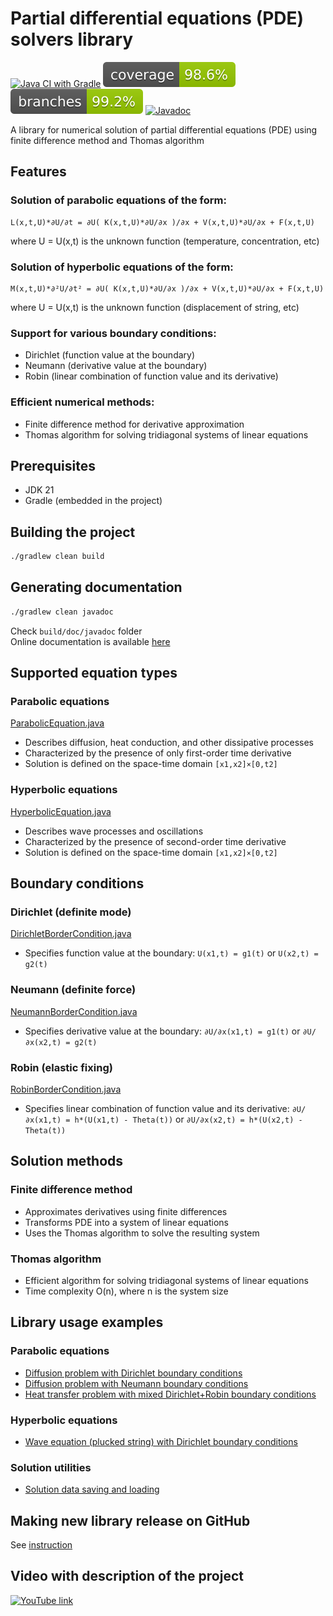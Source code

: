 # Partial differential equations (PDE) solvers library

[![Java CI with Gradle](https://github.com/andrei-punko/pde-solvers/actions/workflows/gradle.yml/badge.svg)](https://github.com/andrei-punko/pde-solvers/actions/workflows/gradle.yml)
[![Coverage](.github/badges/jacoco.svg)](https://github.com/andrei-punko/pde-solvers/actions/workflows/gradle.yml)
[![Branches](.github/badges/branches.svg)](https://github.com/andrei-punko/pde-solvers/actions/workflows/gradle.yml)
[![Javadoc](https://img.shields.io/badge/JavaDoc-Online-green)](https://andrei-punko.github.io/pde-solvers/)

A library for numerical solution of partial differential equations (PDE) using finite difference method and Thomas algorithm

## Features

### Solution of parabolic equations of the form:
  ```
  L(x,t,U)*∂U/∂t = ∂U( K(x,t,U)*∂U/∂x )/∂x + V(x,t,U)*∂U/∂x + F(x,t,U)
  ```
  where U = U(x,t) is the unknown function (temperature, concentration, etc)

### Solution of hyperbolic equations of the form:
  ```
  M(x,t,U)*∂²U/∂t² = ∂U( K(x,t,U)*∂U/∂x )/∂x + V(x,t,U)*∂U/∂x + F(x,t,U)
  ```
  where U = U(x,t) is the unknown function (displacement of string, etc)

### Support for various boundary conditions:
  - Dirichlet (function value at the boundary)
  - Neumann (derivative value at the boundary)
  - Robin (linear combination of function value and its derivative)

### Efficient numerical methods:
  - Finite difference method for derivative approximation
  - Thomas algorithm for solving tridiagonal systems of linear equations

## Prerequisites

- JDK 21
- Gradle (embedded in the project)

## Building the project

```bash
./gradlew clean build
```

## Generating documentation

```bash
./gradlew clean javadoc
```
Check `build/doc/javadoc` folder  
Online documentation is available [here](https://andrei-punko.github.io/pde-solvers/)

## Supported equation types

### Parabolic equations
[ParabolicEquation.java](src/main/java/by/andd3dfx/math/pde/equation/ParabolicEquation.java)
- Describes diffusion, heat conduction, and other dissipative processes
- Characterized by the presence of only first-order time derivative
- Solution is defined on the space-time domain `[x1,x2]×[0,t2]`

### Hyperbolic equations
[HyperbolicEquation.java](src/main/java/by/andd3dfx/math/pde/equation/HyperbolicEquation.java)
- Describes wave processes and oscillations
- Characterized by the presence of second-order time derivative
- Solution is defined on the space-time domain `[x1,x2]×[0,t2]`

## Boundary conditions

### Dirichlet (definite mode)
[DirichletBorderCondition.java](src/main/java/by/andd3dfx/math/pde/border/DirichletBorderCondition.java)
- Specifies function value at the boundary: `U(x1,t) = g1(t)` or `U(x2,t) = g2(t)`

### Neumann (definite force)
[NeumannBorderCondition.java](src/main/java/by/andd3dfx/math/pde/border/NeumannBorderCondition.java)
- Specifies derivative value at the boundary: `∂U/∂x(x1,t) = g1(t)` or `∂U/∂x(x2,t) = g2(t)`

### Robin (elastic fixing)
[RobinBorderCondition.java](src/main/java/by/andd3dfx/math/pde/border/RobinBorderCondition.java)
- Specifies linear combination of function value and its derivative:
  `∂U/∂x(x1,t) = h*(U(x1,t) - Theta(t))` or
  `∂U/∂x(x2,t) = h*(U(x2,t) - Theta(t))`

## Solution methods

### Finite difference method
- Approximates derivatives using finite differences
- Transforms PDE into a system of linear equations
- Uses the Thomas algorithm to solve the resulting system

### Thomas algorithm
- Efficient algorithm for solving tridiagonal systems of linear equations
- Time complexity O(n), where n is the system size

## Library usage examples

### Parabolic equations
- [Diffusion problem with Dirichlet boundary conditions](src/test/java/by/andd3dfx/math/pde/solver/ParabolicEquationSolverDDTest.java)
- [Diffusion problem with Neumann boundary conditions](src/test/java/by/andd3dfx/math/pde/solver/ParabolicEquationSolverNNTest.java)
- [Heat transfer problem with mixed Dirichlet+Robin boundary conditions](src/test/java/by/andd3dfx/math/pde/solver/ParabolicEquationSolverDRTest.java)

### Hyperbolic equations
- [Wave equation (plucked string) with Dirichlet boundary conditions](src/test/java/by/andd3dfx/math/pde/solver/HyperbolicEquationSolverDDTest.java)

### Solution utilities
- [Solution data saving and loading](src/test/java/by/andd3dfx/math/pde/solver/SolutionTest.java)

## Making new library release on GitHub
See [instruction](.github/how-to-make-GH-release.md)

## Video with description of the project

[![YouTube link](https://markdown-videos-api.jorgenkh.no/url?url=https%3A%2F%2Fyoutu.be%2FAmPgu9vksTU)](https://youtu.be/AmPgu9vksTU)
